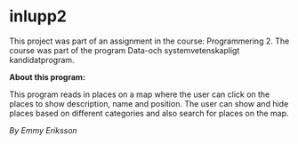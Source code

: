 # inlupp2

This project was part of an assignment in the course: Programmering 2. The course was part of the program Data-och systemvetenskapligt kandidatprogram.

**About this program:**

This program reads in places on a map where the user can click on the places to show description, name and position. The user can show and hide places based on different categories and also search for places on the map.

*By Emmy Eriksson*

